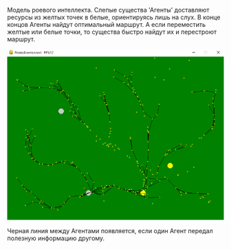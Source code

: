 Модель роевого интеллекта. 
Слепые существа 'Агенты' доставляют ресурсы из желтых точек в белые, ориентируясь лишь на слух.
В конце концов Агенты найдут оптимальный маршрут. А если переместить желтые или белые точки, 
то существа быстро найдут их и перестроют маршрут.

![Скриншот](https://github.com/KIvanX/Agents/raw/master/screenshot.png)

Черная линия между Агентами появляется, если один Агент передал полезную информацию другому.
